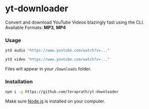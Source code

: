 # yt-downloader
Convert and download YouTube Videos blazingly fast using the CLI.
<br>
Available Formats: **MP3**, **MP4**

### Usage

```zsh
ytd audio "https://www.youtube.com/watch?v=..."
```

```zsh
ytd video "https://www.youtube.com/watch?v=..."
```
Files will appear in your `/Downloads` folder.

### Installation

```zsh
npm i -g https://github.com/teraprath/yt-downloader
```

Make sure <a href="https://nodejs.org" target="_blank">Node.js</a> is installed on your computer.